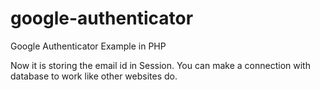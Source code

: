 # google-authenticator
Google Authenticator Example in PHP

Now it is storing the email id in Session.
You can make a connection with database to work like other websites do.
